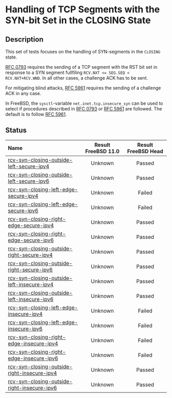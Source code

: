 # Handling of TCP Segments with the SYN-bit Set in the CLOSING State

## Description
This set of tests focuses on the handling of SYN-segments in the `CLOSING` state.

[RFC 0793](https://tools.ietf.org/html/rfc0793) requires the sending of a
TCP segment with the RST bit set in response to a SYN segment fullfiling 
`RCV.NXT <= SEG.SEQ < RCV.NXT+RCV.WND`.
In all other cases, a challenge ACK has to be sent.

For mitigating blind attacks, [RFC 5961](https://tools.ietf.org/html/rfc5961#section-3)
requires the sending of a challenge ACK in any case.

In FreeBSD, the `sysctl`-variable `net.inet.tcp.insecure_syn` can be used to
select if procedures described in [RFC 0793](https://tools.ietf.org/html/rfc0793) or
[RFC 5961](https://tools.ietf.org/html/rfc5961#section-3) are followed.
The default is to follow [RFC 5961](https://tools.ietf.org/html/rfc5961#section-4).

## Status

| Name                                                                                                                                                                                                                             | Result FreeBSD 11.0 | Result FreeBSD Head |
|:---------------------------------------------------------------------------------------------------------------------------------------------------------------------------------------------------------------------------------|:-------------------:|:-------------------:|
|[rcv-syn-closing-outside-left-secure-ipv4](rcv-syn-closing-outside-left-secure-ipv4.pkt "Ensure that the reception of a TCP SYN with SEG.SEQ=RCV.NXT-1 in the CLOSING state triggers the sending of a challenge ACK")             | Unknown             | Passed              |
|[rcv-syn-closing-outside-left-secure-ipv6](rcv-syn-closing-outside-left-secure-ipv6.pkt "Ensure that the reception of a TCP SYN with SEG.SEQ=RCV.NXT-1 in the CLOSING state triggers the sending of a challenge ACK")             | Unknown             | Passed              |
|[rcv-syn-closing-left-edge-secure-ipv4](rcv-syn-closing-left-edge-secure-ipv4.pkt "Ensure that the reception of a TCP SYN with SEG.SEQ=RCV.NXT in the CLOSING state triggers the sending of a challenge ACK")                     | Unknown             | Failed              |
|[rcv-syn-closing-left-edge-secure-ipv6](rcv-syn-closing-left-edge-secure-ipv6.pkt "Ensure that the reception of a TCP SYN with SEG.SEQ=RCV.NXT in the CLOSING state triggers the sending of a challenge ACK")                     | Unknown             | Failed              |
|[rcv-syn-closing-right-edge-secure-ipv4](rcv-syn-closing-right-edge-secure-ipv4.pkt "Ensure that the reception of a TCP SYN with SEG.SEQ=RCV.NXT+RCV.WND-1 in the CLOSING state triggers the sending of a challenge ACK")         | Unknown             | Passed              |
|[rcv-syn-closing-right-edge-secure-ipv6](rcv-syn-closing-right-edge-secure-ipv6.pkt "Ensure that the reception of a TCP SYN with SEG.SEQ=RCV.NXT+RCV.WND-1 in the CLOSING state triggers the sending of a challenge ACK")         | Unknown             | Passed              |
|[rcv-syn-closing-outside-right-secure-ipv4](rcv-syn-closing-outside-right-secure-ipv4.pkt "Ensure that the reception of a TCP SYN with SEG.SEQ=RCV.NXT+RCV.WND in the CLOSING state triggers the sending of a challenge ACK")     | Unknown             | Passed              |
|[rcv-syn-closing-outside-right-secure-ipv6](rcv-syn-closing-outside-right-secure-ipv6.pkt "Ensure that the reception of a TCP SYN with SEG.SEQ=RCV.NXT+RCV.WND in the CLOSING state triggers the sending of a challenge ACK")     | Unknown             | Passed              |
|[rcv-syn-closing-outside-left-insecure-ipv4](rcv-syn-closing-outside-left-insecure-ipv4.pkt "Ensure that the reception of a TCP SYN with SEG.SEQ=RCV.NXT-1 in the CLOSING state triggers the sending of a challenge ACK")         | Unknown             | Passed              |
|[rcv-syn-closing-outside-left-insecure-ipv6](rcv-syn-closing-outside-left-insecure-ipv6.pkt "Ensure that the reception of a TCP SYN with SEG.SEQ=RCV.NXT-1 in the CLOSING state triggers the sending of a challenge ACK")         | Unknown             | Passed              |
|[rcv-syn-closing-left-edge-insecure-ipv4](rcv-syn-closing-left-edge-insecure-ipv4.pkt "Ensure that the reception of a TCP SYN with SEG.SEQ=RCV.NXT in the CLOSING state destroys the TCP connection")                             | Unknown             | Failed              |
|[rcv-syn-closing-left-edge-insecure-ipv6](rcv-syn-closing-left-edge-insecure-ipv6.pkt "Ensure that the reception of a TCP SYN with SEG.SEQ=RCV.NXT in the CLOSING state destroys the TCP connection")                             | Unknown             | Failed              |
|[rcv-syn-closing-right-edge-insecure-ipv4](rcv-syn-closing-right-edge-insecure-ipv4.pkt "Ensure that the reception of a TCP SYN with SEG.SEQ=RCV.NXT+RCV.WND-1 in the CLOSING state destroys the TCP connection")                 | Unknown             | Failed              |
|[rcv-syn-closing-right-edge-insecure-ipv6](rcv-syn-closing-right-edge-insecure-ipv6.pkt "Ensure that the reception of a TCP SYN with SEG.SEQ=RCV.NXT+RCV.WND-1 in the CLOSING state destroys the TCP connection")                 | Unknown             | Failed              |
|[rcv-syn-closing-outside-right-insecure-ipv4](rcv-syn-closing-outside-right-insecure-ipv4.pkt "Ensure that the reception of a TCP SYN with SEG.SEQ=RCV.NXT+RCV.WND in the CLOSING state triggers the sending of a challenge ACK") | Unknown             | Passed              |
|[rcv-syn-closing-outside-right-insecure-ipv6](rcv-syn-closing-outside-right-insecure-ipv6.pkt "Ensure that the reception of a TCP SYN with SEG.SEQ=RCV.NXT+RCV.WND in the CLOSING state triggers the sending of a challenge ACK") | Unknown             | Passed              |
